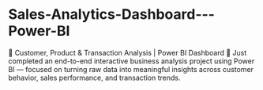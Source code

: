 # Sales-Analytics-Dashboard---Power-BI
🎯 Customer, Product &amp; Transaction Analysis | Power BI Dashboard  🚀 Just completed an end-to-end interactive business analysis project using Power BI — focused on turning raw data into meaningful insights across customer behavior, sales performance, and transaction trends.  
